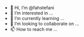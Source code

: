 - 👋 Hi, I’m @fahstefani
- 👀 I’m interested in ...
- 🌱 I’m currently learning ...
- 💞️ I’m looking to collaborate on ...
- 📫 How to reach me ...

<!---
fahstefani/fahstefani is a ✨ special ✨ repository because its `README.md` (this file) appears on your GitHub profile.
You can click the Preview link to take a look at your changes.
--->
